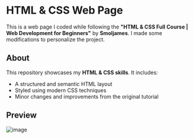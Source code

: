 # HTML & CSS Web Page  

This is a web page I coded while following the **"HTML & CSS Full Course | Web Development for Beginners"** by **Smoljames**. I made some modifications to personalize the project.  

## About  

This repository showcases my **HTML & CSS skills**. It includes:  

- A structured and semantic HTML layout  
- Styled using modern CSS techniques  
- Minor changes and improvements from the original tutorial

## Preview
![image](https://github.com/user-attachments/assets/a460a92d-6030-4e1a-a171-a089664159af)
